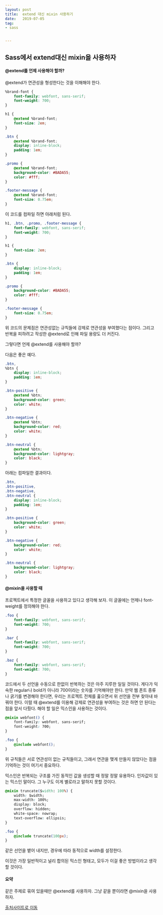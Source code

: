 ```yaml
---
layout: post
title:  extend 대신 mixin 사용하기
date:   2019-07-05
tag:
- sass


---
```


## Sass에서 extend대신 mixin을 사용하자

#### @extend를 언제 사용해야 할까?

@extend가 연관성을 형성한다는 것을 이해해야 한다.
```css
%brand-font {
    font-family: webfont, sans-serif;
    font-weight: 700;
}

h1 {
    @extend %brand-font;
    font-size: 2em;
}

.btn {
    @extend %brand-font;
    display: inline-block;
    padding: 1em;
}

.promo {
    @extend %brand-font;
    background-color: #BADA55;
    color: #fff;
}

.footer-message {
    @extend %brand-font;
    font-size: 0.75em;
}
```
이 코드를 컴파일 하면 아래처럼 된다.
```css
h1, .btn, .promo, .footer-message {
    font-family: webfont, sans-serif;
    font-weight: 700;
}

h1 {
    font-size: 2em;
}

.btn {
    display: inline-block;
    padding: 1em;
}

.promo {
    background-color: #BADA55;
    color: #fff;
}

.footer-message {
    font-size: 0.75em;
}
```

위 코드의 문제점은 연관성없는 규칙들에 강제로 연관성을 부여했다는 점이다. 그리고 반복을 피하려고 작성한 @extend로 인해 파일 용량도 더 커진다.

그렇다면 언제 @extend를 사용해야 할까?

다음은 좋은 예다.

```css
.btn,
%btn {
    display: inline-block;
    padding: 1em;
}

.btn-positive {
    @extend %btn;
    background-color: green;
    color: white;
}

.btn-negative {
    @extend %btn;
    background-color: red;
    color: white;
}

.btn-neutral {
    @extend %btn;
    background-color: lightgray;
    color: black;
}
```

아래는 컴파일한 결과이다.

```css
.btn,
.btn-positive,
.btn-negative,
.btn-neutral {
    display: inline-block;
    padding: 1em;
}

.btn-positive {
    background-color: green;
    color: white;
}

.btn-negative {
    background-color: red;
    color: white;
}

.btn-neutral {
    background-color: lightgray;
    color: black;
}
```

#### @mixin을 사용할 때

프로젝트에서 특정한 글꼴을 사용하고 있다고 생각해 보자. 이 글꼴에는 언제나 font-weight를 정의해야 한다.

```css
.foo {
    font-family: webfont, sans-serif;
    font-weight: 700;
}

.bar {
    font-family: webfont, sans-serif;
    font-weight: 700;
}

.baz {
    font-family: webfont, sans-serif;
    font-weight: 700;
}
```

코드에서 두 선언을 수동으로 한없이 반복하는 것은 아주 지루한 일일 것이다. 게다가 익숙한 regular나 bold가 아니라 700이라는 숫자를 기억해야만 한다.
만약 웹 폰트 종류나 굵기를 변경해야 한다면, 우리는 프로젝트 전체를 훑으면서 위 선언을 전부 찾아내 바꿔야 한다.
이럴 때 @extend를 이용해 강제로 연관성을 부여하는 것은 하면 안 된다는 점을 앞서 다뤘다. 해야 할 일은 믹스인을 사용하는 것이다.

```css
@mixin webfont() {
    font-family: webfont, sans-serif;
    font-weight: 700;
}

.foo {
    @include webfont();
}
```

위 규칙들은 서로 연관성이 없는 규칙들이고, 그래서 연관을 맺게 만들지 않았다는 점을 기억하는 것이 여기서 중요하다.

믹스인은 반복되는 구조를 가진 동적인 값을 생성할 때 정말 정말 유용하다. 인자값이 있는 믹스인 말이다. 그 누구도 이게 별로라고 말하지 못할 것이다.

```css
@mixin truncate($width: 100%) {
    width: $width;
    max-width: 100%;
    display: block;
    overflow: hidden;
    white-space: nowrap;
    text-overflow: ellipsis;
}

.foo {
    @include truncate(100px);
}
```

같은 선언을 뱉어 내지만, 경우에 따라 동적으로 width를 설정한다.

이것은 가장 일반적이고 널리 합의된 믹스인 형태고, 모두가 이걸 좋은 방법이라고 생각할 것이다.

#### 요약

같은 주제로 묶여 있을때만 @extend를 사용하자.
그냥 같을 뿐이라면 @mixin을 사용하자.


[출처사이트로 이동](https://mytory.net/2016/12/23/when-to-use-extend-when-to-use-a-mixin.html)